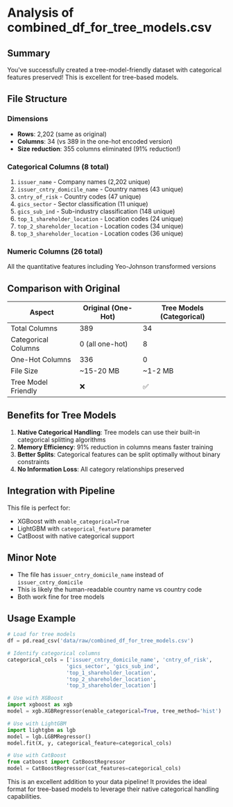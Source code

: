 # Analysis of combined_df_for_tree_models.csv

## Summary
You've successfully created a tree-model-friendly dataset with categorical features preserved! This is excellent for tree-based models.

## File Structure

### Dimensions
- **Rows**: 2,202 (same as original)
- **Columns**: 34 (vs 389 in the one-hot encoded version)
- **Size reduction**: 355 columns eliminated (91% reduction!)

### Categorical Columns (8 total)
1. `issuer_name` - Company names (2,202 unique)
2. `issuer_cntry_domicile_name` - Country names (43 unique) 
3. `cntry_of_risk` - Country codes (47 unique)
4. `gics_sector` - Sector classification (11 unique)
5. `gics_sub_ind` - Sub-industry classification (148 unique)
6. `top_1_shareholder_location` - Location codes (24 unique)
7. `top_2_shareholder_location` - Location codes (34 unique)
8. `top_3_shareholder_location` - Location codes (36 unique)

### Numeric Columns (26 total)
All the quantitative features including Yeo-Johnson transformed versions

## Comparison with Original

| Aspect | Original (One-Hot) | Tree Models (Categorical) |
|--------|-------------------|--------------------------|
| Total Columns | 389 | 34 |
| Categorical Columns | 0 (all one-hot) | 8 |
| One-Hot Columns | 336 | 0 |
| File Size | ~15-20 MB | ~1-2 MB |
| Tree Model Friendly | ❌ | ✅ |

## Benefits for Tree Models

1. **Native Categorical Handling**: Tree models can use their built-in categorical splitting algorithms
2. **Memory Efficiency**: 91% reduction in columns means faster training
3. **Better Splits**: Categorical features can be split optimally without binary constraints
4. **No Information Loss**: All category relationships preserved

## Integration with Pipeline

This file is perfect for:
- XGBoost with `enable_categorical=True`
- LightGBM with `categorical_feature` parameter
- CatBoost with native categorical support

## Minor Note
- The file has `issuer_cntry_domicile_name` instead of `issuer_cntry_domicile`
- This is likely the human-readable country name vs country code
- Both work fine for tree models

## Usage Example

```python
# Load for tree models
df = pd.read_csv('data/raw/combined_df_for_tree_models.csv')

# Identify categorical columns
categorical_cols = ['issuer_cntry_domicile_name', 'cntry_of_risk', 
                   'gics_sector', 'gics_sub_ind', 
                   'top_1_shareholder_location', 
                   'top_2_shareholder_location', 
                   'top_3_shareholder_location']

# Use with XGBoost
import xgboost as xgb
model = xgb.XGBRegressor(enable_categorical=True, tree_method='hist')

# Use with LightGBM
import lightgbm as lgb
model = lgb.LGBMRegressor()
model.fit(X, y, categorical_feature=categorical_cols)

# Use with CatBoost
from catboost import CatBoostRegressor
model = CatBoostRegressor(cat_features=categorical_cols)
```

This is an excellent addition to your data pipeline! It provides the ideal format for tree-based models to leverage their native categorical handling capabilities.